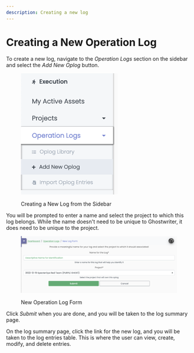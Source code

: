 ```yaml
---
description: Creating a new log
---
```


# Creating a New Operation Log

To create a new log, navigate to the _Operation Logs_ section on the sidebar and select the _Add New Oplog_ button.

<figure><img src="../../.gitbook/assets/image (11).png" alt=""><figcaption><p>Creating a New Log from the Sidebar</p></figcaption></figure>

You will be prompted to enter a name and select the project to which this log belongs. While the name doesn't need to be unique to Ghostwriter, it does need to be unique to the project.

<figure><img src="../../.gitbook/assets/image (8).png" alt=""><figcaption><p>New Operation Log Form</p></figcaption></figure>

Click _Submit_ when you are done, and you will be taken to the log summary page.

On the log summary page, click the link for the new log, and you will be taken to the log entries table. This is where the user can view, create, modify, and delete entries.





